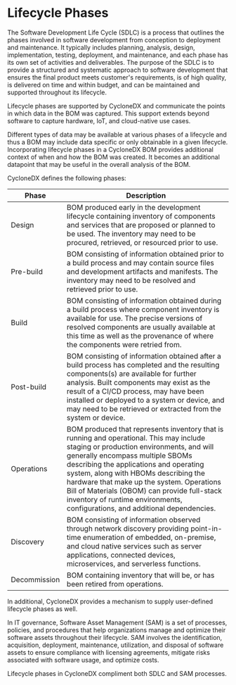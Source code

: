 # Lifecycle Phases
The Software Development Life Cycle (SDLC) is a process that outlines the phases involved in software development from
conception to deployment and maintenance. It typically includes planning, analysis, design, implementation, testing,
deployment, and maintenance, and each phase has its own set of activities and deliverables. The purpose of the SDLC is
to provide a structured and systematic approach to software development that ensures the final product meets customer's
requirements, is of high quality, is delivered on time and within budget, and can be maintained and supported throughout
its lifecycle.

Lifecycle phases are supported by CycloneDX and communicate the points in which data in the BOM was captured. This
support extends beyond software to capture hardware, IoT, and cloud-native use cases.

Different types of data may be available at various phases of a lifecycle and thus a BOM may include data specific or
only obtainable in a given lifecycle. Incorporating lifecycle phases in a CycloneDX BOM provides additional context
of when and how the BOM was created. It becomes an additional datapoint that may be useful in the overall analysis of
the BOM.

CycloneDX defines the following phases:

| **Phase**    | **Description**                                                                                                                                                                                                                                                                                                                                                                                                                         |
|--------------|-----------------------------------------------------------------------------------------------------------------------------------------------------------------------------------------------------------------------------------------------------------------------------------------------------------------------------------------------------------------------------------------------------------------------------------------|
| Design       | BOM produced early in the development lifecycle containing inventory of components and services that are proposed or planned to be used. The inventory may need to be procured, retrieved, or resourced prior to use.                                                                                                                                                                                                                   |
| Pre-build    | BOM consisting of information obtained prior to a build process and may contain source files and development artifacts and manifests. The inventory may need to be resolved and retrieved prior to use.                                                                                                                                                                                                                                 |
| Build        | BOM consisting of information obtained during a build process where component inventory is available for use. The precise versions of resolved components are usually available at this time as well as the provenance of where the components were retried from.                                                                                                                                                                       |
| Post-build   | BOM consisting of information obtained after a build process has completed and the resulting components(s) are available for further analysis. Built components may exist as the result of a CI/CD process, may have been installed or deployed to a system or device, and may need to be retrieved or extracted from the system or device.                                                                                             |
| Operations   | BOM produced that represents inventory that is running and operational. This may include staging or production environments, and will generally encompass multiple SBOMs describing the applications and operating system, along with HBOMs describing the hardware that make up the system. Operations Bill of Materials (OBOM) can provide full-stack inventory of runtime environments, configurations, and additional dependencies. |
| Discovery    | BOM consisting of information observed through network discovery providing point-in-time enumeration of embedded, on-premise, and cloud native services such as server applications, connected devices, microservices, and serverless functions.                                                                                                                                                                                        |
| Decommission | BOM containing inventory that will be, or has been retired from operations.                                                                                                                                                                                                                                                                                                                                                             |

In additional, CycloneDX provides a mechanism to supply user-defined lifecycle phases as well.

In IT governance, Software Asset Management (SAM) is a set of processes, policies, and procedures that help organizations
manage and optimize their software assets throughout their lifecycle. SAM involves the identification, acquisition,
deployment, maintenance, utilization, and disposal of software assets to ensure compliance with licensing agreements,
mitigate risks associated with software usage, and optimize costs.

Lifecycle phases in CycloneDX compliment both SDLC and SAM processes.

<div style="page-break-after: always; visibility: hidden">
\newpage
</div>